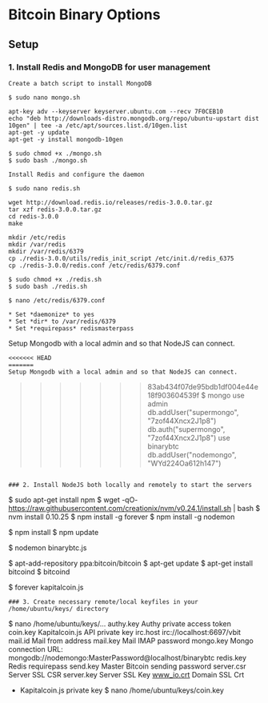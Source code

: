 # Bitcoin Binary Options

## Setup

### 1. Install Redis and MongoDB for user management
```
Create a batch script to install MongoDB

$ sudo nano mongo.sh

apt-key adv --keyserver keyserver.ubuntu.com --recv 7F0CEB10
echo "deb http://downloads-distro.mongodb.org/repo/ubuntu-upstart dist 10gen" | tee -a /etc/apt/sources.list.d/10gen.list
apt-get -y update
apt-get -y install mongodb-10gen

$ sudo chmod +x ./mongo.sh
$ sudo bash ./mongo.sh

Install Redis and configure the daemon

$ sudo nano redis.sh

wget http://download.redis.io/releases/redis-3.0.0.tar.gz
tar xzf redis-3.0.0.tar.gz
cd redis-3.0.0
make

mkdir /etc/redis
mkdir /var/redis
mkdir /var/redis/6379
cp ./redis-3.0.0/utils/redis_init_script /etc/init.d/redis_6375
cp ./redis-3.0.0/redis.conf /etc/redis/6379.conf

$ sudo chmod +x ./redis.sh
$ sudo bash ./redis.sh

$ nano /etc/redis/6379.conf

* Set *daemonize* to yes
* Set *dir* to /var/redis/6379
* Set *requirepass* redismasterpass

```
Setup Mongodb with a local admin and so that NodeJS can connect.
```
<<<<<<< HEAD
=======
Setup Mongodb with a local admin and so that NodeJS can connect.
```
>>>>>>> 83ab434f07de95bdb1df004e44e18f903604539f
$ mongo
use admin
db.addUser("supermongo", "7zof44Xncx2J1p8")
db.auth("supermongo", "7zof44Xncx2J1p8")
use binarybtc
db.addUser("nodemongo", "WYd224Oa612h147")
```

### 2. Install NodeJS both locally and remotely to start the servers
```
$ sudo apt-get install npm
$ wget -qO- https://raw.githubusercontent.com/creationix/nvm/v0.24.1/install.sh | bash
$ nvm install 0.10.25
$ npm install -g forever
$ npm install -g nodemon

$ npm install
$ npm update
     
$ nodemon binarybtc.js

$ apt-add-repository ppa:bitcoin/bitcoin
$ apt-get update
$ apt-get install bitcoind
$ bitcoind
    
$ forever kapitalcoin.js
```    
### 3. Create necessary remote/local keyfiles in your /home/ubuntu/keys/ directory 
```
$ nano /home/ubuntu/keys/...
authy.key	Authy private access token
coin.key	Kapitalcoin.js API private key
irc.host	irc://localhost:6697/vbit
mail.id		Mail from address
mail.key	Mail IMAP password
mongo.key	Mongo connection URL: mongodb://nodemongo:MasterPassword@localhost/binarybtc
redis.key	Redis requirepass
send.key	Master Bitcoin sending password
server.csr	Server SSL CSR
server.key	Server SSL Key
www_io.crt	Domain SSL Crt

* Kapitalcoin.js private key
$ nano /home/ubuntu/keys/coin.key
```
